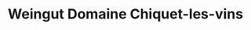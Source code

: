 ---
title: "Weingut Domaine Chiquet-les-vins"
url: /ormalingen/weingut-domaine-chiquet-les-vins/
shop: Hofladen
---